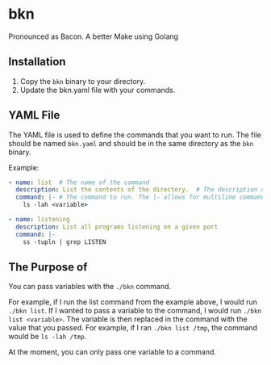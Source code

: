 # bkn
Pronounced as Bacon. A better Make using Golang

## Installation
1. Copy the `bkn` binary to your directory.
2. Update the bkn.yaml file with your commands.

## YAML File
The YAML file is used to define the commands that you want to run. The file should be named `bkn.yaml` and should be in the same directory as the `bkn` binary.

Example:
```yaml
- name: list  # The name of the command
  description: List the contents of the directory.  # The description of the command
  command: |- # The command to run. The |- allows for multiline commands in a YAML file
    ls -lah <variable>

- name: listening
  description: List all programs listening on a given port
  command: |-
    ss -tupln | grep LISTEN
```

## The Purpose of <VARIALBE>
You can pass variables with the `./bkn` command.

For example, if I run the list command from the example above, I would run `./bkn list`. If I wanted to pass a variable to the command, I would run `./bkn list <variable>`. The variable is then replaced in the command with the value that you passed. For example, if I ran `./bkn list /tmp`, the command would be `ls -lah /tmp`.

At the moment, you can only pass one variable to a command.